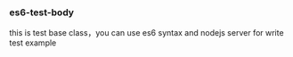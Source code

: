 ### es6-test-body

this is test base class，you can use es6 syntax and nodejs server for write test example